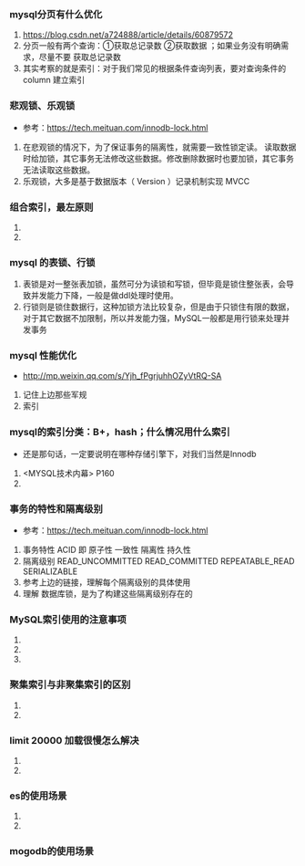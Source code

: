 ### mysql分页有什么优化
1. https://blog.csdn.net/a724888/article/details/60879572
2. 分页一般有两个查询：①获取总记录数 ②获取数据 ；如果业务没有明确需求，尽量不要
   获取总记录数
3. 其实考察的就是索引：对于我们常见的根据条件查询列表，要对查询条件的column
建立索引
### 悲观锁、乐观锁
- 参考：https://tech.meituan.com/innodb-lock.html
1. 在悲观锁的情况下，为了保证事务的隔离性，就需要一致性锁定读。
读取数据时给加锁，其它事务无法修改这些数据。修改删除数据时也要加锁，其它事务无法读取这些数据。
2. 乐观锁，大多是基于数据版本（ Version ）记录机制实现 MVCC
### 组合索引，最左原则
1.
2.
### mysql 的表锁、行锁
1. 表锁是对一整张表加锁，虽然可分为读锁和写锁，但毕竟是锁住整张表，会导致并发能力下降，一般是做ddl处理时使用。
2. 行锁则是锁住数据行，这种加锁方法比较复杂，但是由于只锁住有限的数据，对于其它数据不加限制，所以并发能力强，MySQL一般都是用行锁来处理并发事务
### mysql 性能优化
- http://mp.weixin.qq.com/s/Yjh_fPgrjuhhOZyVtRQ-SA
1. 记住上边那些军规
2. 索引
### mysql的索引分类：B+，hash；什么情况用什么索引
- 还是那句话，一定要说明在哪种存储引擎下，对我们当然是Innodb
1. <MYSQL技术内幕> P160
2. 
### 事务的特性和隔离级别
- 参考：https://tech.meituan.com/innodb-lock.html
1. 事务特性 ACID 即 原子性 一致性 隔离性 持久性
2. 隔离级别 READ_UNCOMMITTED READ_COMMITTED REPEATABLE_READ SERIALIZABLE
3. 参考上边的链接，理解每个隔离级别的具体使用 
4. 理解 数据库锁，是为了构建这些隔离级别存在的
### MySQL索引使用的注意事项
1.
2.
3.
### 聚集索引与非聚集索引的区别
1.
2.
### limit 20000 加载很慢怎么解决
1.
2.
### es的使用场景
1.
2.
### mogodb的使用场景